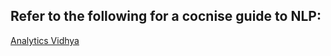 ## Refer to the following for a cocnise guide to NLP:
[Analytics Vidhya](https://www.analyticsvidhya.com/blog/2017/01/ultimate-guide-to-understand-implement-natural-language-processing-codes-in-python/)
